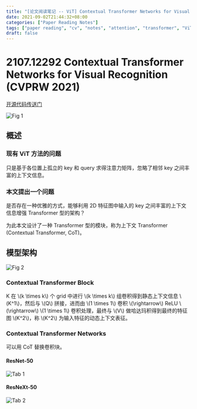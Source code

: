 ```yaml
---
title: "[论文阅读笔记 -- ViT] Contextual Transformer Networks for Visual Recognition (CVPRW 2021)"
date: 2021-09-02T21:44:32+08:00
categories: ["Paper Reading Notes"]
tags: ["paper reading", "cv", "notes", "attention", "transformer", "ViT", "CNN"]
draft: false
---
```


# 2107.12292 Contextual Transformer Networks for Visual Recognition (CVPRW 2021)

[开源代码传送门](https://github.com/JDAI-CV/CoTNet)

![Fig 1](/images/2021/PRN89/1.png)

## 概述

### 现有 ViT 方法的问题

只是基于各位置上孤立的 key 和 query 求得注意力矩阵，忽略了相邻 key 之间丰富的上下文信息。  

### 本文提出一个问题

是否存在一种优雅的方式，能够利用 2D 特征图中输入的 key 之间丰富的上下文信息增强 Transformer 型的架构？  

为此本文设计了一种 Transformer 型的模块，称为上下文 Transformer (Contextual Transformer, CoT)。  

## 模型架构

![Fig 2](/images/2021/PRN89/2.png)

### Contextual Transformer Block

K 在 \\(k \times k\\) 个 grid 中进行 \\(k \times k\\) 组卷积得到静态上下文信息 \\(K^1\\)，然后与 \\(Q\\) 拼接，进而由 \\(1 \times 1\\) 卷积 \\(\rightarrow\\) ReLU \\(\rightarrow\\) \\(1 \times 1\\) 卷积处理，最终与 \\(V\\) 做哈达玛积得到最终的特征图 \\(K^2\\)，称 \\(K^2\\) 为输入特征的动态上下文表征。  

### Contextual Transformer Networks

可以用 CoT 替换卷积块。  

#### ResNet-50
![Tab 1](/images/2021/PRN89/T1.png)

#### ResNeXt-50
![Tab 2](/images/2021/PRN89/T2.png)
